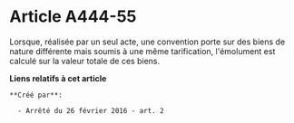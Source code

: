 # Article A444-55

Lorsque, réalisée par un seul acte, une convention porte sur des biens de nature différente mais soumis à une même
tarification, l'émolument est calculé sur la valeur totale de ces biens.

**Liens relatifs à cet article**

	**Créé par**:

	  - Arrêté du 26 février 2016 - art. 2
